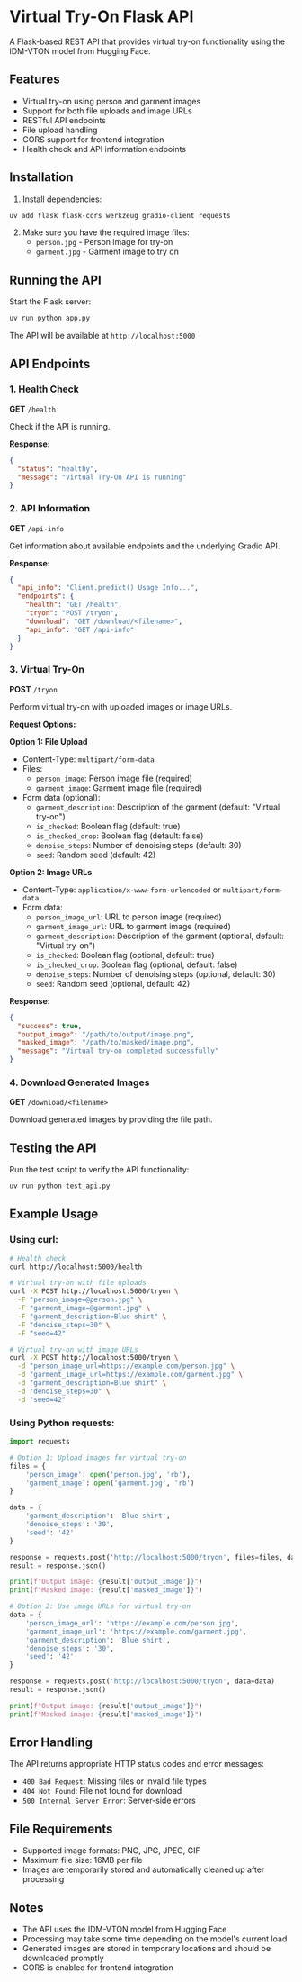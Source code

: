 # Virtual Try-On Flask API

A Flask-based REST API that provides virtual try-on functionality using the IDM-VTON model from Hugging Face.

## Features

- Virtual try-on using person and garment images
- Support for both file uploads and image URLs
- RESTful API endpoints
- File upload handling
- CORS support for frontend integration
- Health check and API information endpoints

## Installation

1. Install dependencies:

```bash
uv add flask flask-cors werkzeug gradio-client requests
```

2. Make sure you have the required image files:
   - `person.jpg` - Person image for try-on
   - `garment.jpg` - Garment image to try on

## Running the API

Start the Flask server:

```bash
uv run python app.py
```

The API will be available at `http://localhost:5000`

## API Endpoints

### 1. Health Check

**GET** `/health`

Check if the API is running.

**Response:**

```json
{
  "status": "healthy",
  "message": "Virtual Try-On API is running"
}
```

### 2. API Information

**GET** `/api-info`

Get information about available endpoints and the underlying Gradio API.

**Response:**

```json
{
  "api_info": "Client.predict() Usage Info...",
  "endpoints": {
    "health": "GET /health",
    "tryon": "POST /tryon",
    "download": "GET /download/<filename>",
    "api_info": "GET /api-info"
  }
}
```

### 3. Virtual Try-On

**POST** `/tryon`

Perform virtual try-on with uploaded images or image URLs.

**Request Options:**

**Option 1: File Upload**

- Content-Type: `multipart/form-data`
- Files:
  - `person_image`: Person image file (required)
  - `garment_image`: Garment image file (required)
- Form data (optional):
  - `garment_description`: Description of the garment (default: "Virtual try-on")
  - `is_checked`: Boolean flag (default: true)
  - `is_checked_crop`: Boolean flag (default: false)
  - `denoise_steps`: Number of denoising steps (default: 30)
  - `seed`: Random seed (default: 42)

**Option 2: Image URLs**

- Content-Type: `application/x-www-form-urlencoded` or `multipart/form-data`
- Form data:
  - `person_image_url`: URL to person image (required)
  - `garment_image_url`: URL to garment image (required)
  - `garment_description`: Description of the garment (optional, default: "Virtual try-on")
  - `is_checked`: Boolean flag (optional, default: true)
  - `is_checked_crop`: Boolean flag (optional, default: false)
  - `denoise_steps`: Number of denoising steps (optional, default: 30)
  - `seed`: Random seed (optional, default: 42)

**Response:**

```json
{
  "success": true,
  "output_image": "/path/to/output/image.png",
  "masked_image": "/path/to/masked/image.png",
  "message": "Virtual try-on completed successfully"
}
```

### 4. Download Generated Images

**GET** `/download/<filename>`

Download generated images by providing the file path.

## Testing the API

Run the test script to verify the API functionality:

```bash
uv run python test_api.py
```

## Example Usage

### Using curl:

```bash
# Health check
curl http://localhost:5000/health

# Virtual try-on with file uploads
curl -X POST http://localhost:5000/tryon \
  -F "person_image=@person.jpg" \
  -F "garment_image=@garment.jpg" \
  -F "garment_description=Blue shirt" \
  -F "denoise_steps=30" \
  -F "seed=42"

# Virtual try-on with image URLs
curl -X POST http://localhost:5000/tryon \
  -d "person_image_url=https://example.com/person.jpg" \
  -d "garment_image_url=https://example.com/garment.jpg" \
  -d "garment_description=Blue shirt" \
  -d "denoise_steps=30" \
  -d "seed=42"
```

### Using Python requests:

```python
import requests

# Option 1: Upload images for virtual try-on
files = {
    'person_image': open('person.jpg', 'rb'),
    'garment_image': open('garment.jpg', 'rb')
}

data = {
    'garment_description': 'Blue shirt',
    'denoise_steps': '30',
    'seed': '42'
}

response = requests.post('http://localhost:5000/tryon', files=files, data=data)
result = response.json()

print(f"Output image: {result['output_image']}")
print(f"Masked image: {result['masked_image']}")

# Option 2: Use image URLs for virtual try-on
data = {
    'person_image_url': 'https://example.com/person.jpg',
    'garment_image_url': 'https://example.com/garment.jpg',
    'garment_description': 'Blue shirt',
    'denoise_steps': '30',
    'seed': '42'
}

response = requests.post('http://localhost:5000/tryon', data=data)
result = response.json()

print(f"Output image: {result['output_image']}")
print(f"Masked image: {result['masked_image']}")
```

## Error Handling

The API returns appropriate HTTP status codes and error messages:

- `400 Bad Request`: Missing files or invalid file types
- `404 Not Found`: File not found for download
- `500 Internal Server Error`: Server-side errors

## File Requirements

- Supported image formats: PNG, JPG, JPEG, GIF
- Maximum file size: 16MB per file
- Images are temporarily stored and automatically cleaned up after processing

## Notes

- The API uses the IDM-VTON model from Hugging Face
- Processing may take some time depending on the model's current load
- Generated images are stored in temporary locations and should be downloaded promptly
- CORS is enabled for frontend integration
